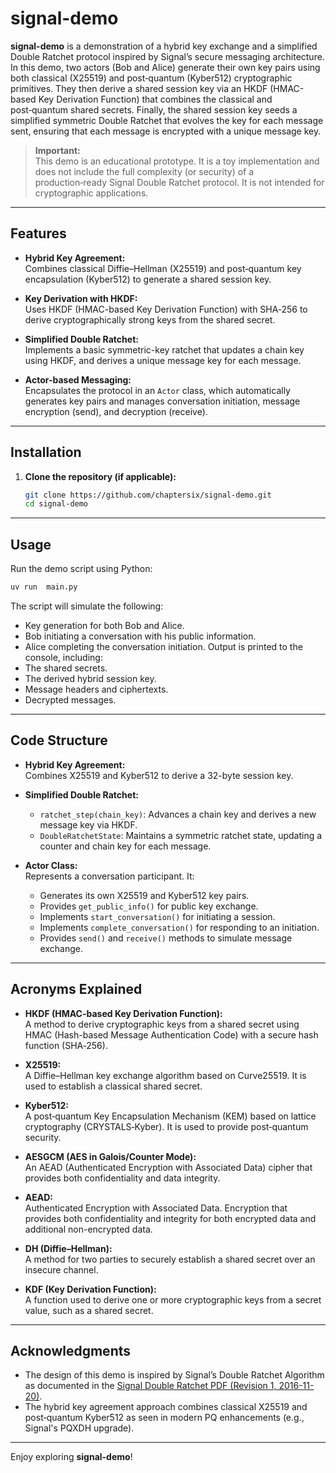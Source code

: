 # signal-demo

**signal-demo** is a demonstration of a hybrid key exchange and a simplified Double Ratchet protocol inspired by Signal’s secure messaging architecture. In this demo, two actors (Bob and Alice) generate their own key pairs using both classical (X25519) and post‑quantum (Kyber512) cryptographic primitives. They then derive a shared session key via an HKDF (HMAC-based Key Derivation Function) that combines the classical and post‑quantum shared secrets. Finally, the shared session key seeds a simplified symmetric Double Ratchet that evolves the key for each message sent, ensuring that each message is encrypted with a unique message key.

> **Important:**  
> This demo is an educational prototype. It is a toy implementation and does not include the full complexity (or security) of a production‑ready Signal Double Ratchet protocol. It is not intended for cryptographic applications.

---

## Features

- **Hybrid Key Agreement:**  
  Combines classical Diffie–Hellman (X25519) and post‑quantum key encapsulation (Kyber512) to generate a shared session key.

- **Key Derivation with HKDF:**  
  Uses HKDF (HMAC-based Key Derivation Function) with SHA‑256 to derive cryptographically strong keys from the shared secret.

- **Simplified Double Ratchet:**  
  Implements a basic symmetric-key ratchet that updates a chain key using HKDF, and derives a unique message key for each message.

- **Actor-based Messaging:**  
  Encapsulates the protocol in an `Actor` class, which automatically generates key pairs and manages conversation initiation, message encryption (send), and decryption (receive).

---
## Installation

1. **Clone the repository (if applicable):**

   ```bash
   git clone https://github.com/chaptersix/signal-demo.git
   cd signal-demo
   ```


---

## Usage

Run the demo script using Python:

```bash
uv run  main.py
```

The script will simulate the following:
- Key generation for both Bob and Alice.
- Bob initiating a conversation with his public information.
- Alice completing the conversation initiation.
Output is printed to the console, including:
- The shared secrets.
- The derived hybrid session key.
- Message headers and ciphertexts.
- Decrypted messages.

---

## Code Structure

- **Hybrid Key Agreement:**  
  Combines X25519 and Kyber512 to derive a 32-byte session key.
  
- **Simplified Double Ratchet:**  
  - `ratchet_step(chain_key)`: Advances a chain key and derives a new message key via HKDF.
  - `DoubleRatchetState`: Maintains a symmetric ratchet state, updating a counter and chain key for each message.
  
- **Actor Class:**  
  Represents a conversation participant. It:
  - Generates its own X25519 and Kyber512 key pairs.
  - Provides `get_public_info()` for public key exchange.
  - Implements `start_conversation()` for initiating a session.
  - Implements `complete_conversation()` for responding to an initiation.
  - Provides `send()` and `receive()` methods to simulate message exchange.

---

## Acronyms Explained

- **HKDF (HMAC-based Key Derivation Function):**  
  A method to derive cryptographic keys from a shared secret using HMAC (Hash-based Message Authentication Code) with a secure hash function (SHA‑256).

- **X25519:**  
  A Diffie–Hellman key exchange algorithm based on Curve25519. It is used to establish a classical shared secret.

- **Kyber512:**  
  A post‑quantum Key Encapsulation Mechanism (KEM) based on lattice cryptography (CRYSTALS‑Kyber). It is used to provide post‑quantum security.

- **AESGCM (AES in Galois/Counter Mode):**  
  An AEAD (Authenticated Encryption with Associated Data) cipher that provides both confidentiality and data integrity.

- **AEAD:**  
  Authenticated Encryption with Associated Data. Encryption that provides both confidentiality and integrity for both encrypted data and additional non-encrypted data.

- **DH (Diffie–Hellman):**  
  A method for two parties to securely establish a shared secret over an insecure channel.

- **KDF (Key Derivation Function):**  
  A function used to derive one or more cryptographic keys from a secret value, such as a shared secret.

---
## Acknowledgments

- The design of this demo is inspired by Signal’s Double Ratchet Algorithm as documented in the [Signal Double Ratchet PDF (Revision 1, 2016-11-20)](https://signal.org/docs/specifications/doubleratchet/).
- The hybrid key agreement approach combines classical X25519 and post‑quantum Kyber512 as seen in modern PQ enhancements (e.g., Signal's PQXDH upgrade).

---

Enjoy exploring **signal-demo**!
